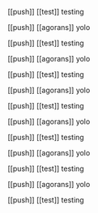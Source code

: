 [[push]] [[test]] testing

[[push]] [[agorans]] yolo

[[push]] [[test]] testing

[[push]] [[agorans]] yolo

[[push]] [[test]] testing

[[push]] [[agorans]] yolo

[[push]] [[test]] testing

[[push]] [[agorans]] yolo

[[push]] [[test]] testing

[[push]] [[agorans]] yolo

[[push]] [[test]] testing

[[push]] [[agorans]] yolo

[[push]] [[test]] testing